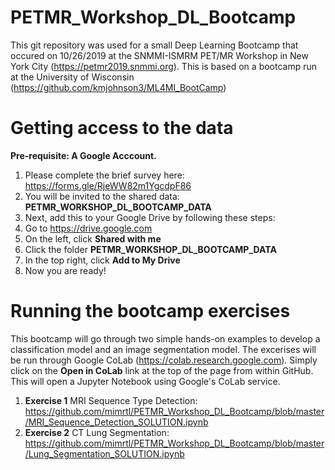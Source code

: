 # PETMR_Workshop_DL_Bootcamp

This git repository was used for a small Deep Learning Bootcamp that occured on 10/26/2019 at the SNMMI-ISMRM PET/MR Workshop in New York City (https://petmr2019.snmmi.org). This is based on a bootcamp run at the University of Wisconsin (https://github.com/kmjohnson3/ML4MI_BootCamp)

# Getting access to the data
**Pre-requisite: A Google Acccount.**
1. Please complete the brief survey here: https://forms.gle/RjeWW82m1YgcdpF86
2. You will be invited to the shared data: **PETMR_WORKSHOP_DL_BOOTCAMP_DATA**
3. Next, add this to your Google Drive by following these steps:
  1. Go to https://drive.google.com
  2. On the left, click **Shared with me**
  3. Click the folder **PETMR_WORKSHOP_DL_BOOTCAMP_DATA**
  4. In the top right, click **Add to My Drive**
  5. Now you are ready!

# Running the bootcamp exercises
This bootcamp will go through two simple hands-on examples to develop a classification model and an image segmentation model. The excerises will be run through Google CoLab (https://colab.research.google.com). Simply click on the **Open in CoLab** link at the top of the page from within GitHub. This will open a Jupyter Notebook using Google's CoLab service.

1. **Exercise 1** MRI Sequence Type Detection: https://github.com/mimrtl/PETMR_Workshop_DL_Bootcamp/blob/master/MRI_Sequence_Detection_SOLUTION.ipynb
2. **Exercise 2** CT Lung Segmentation: https://github.com/mimrtl/PETMR_Workshop_DL_Bootcamp/blob/master/Lung_Segmentation_SOLUTION.ipynb
